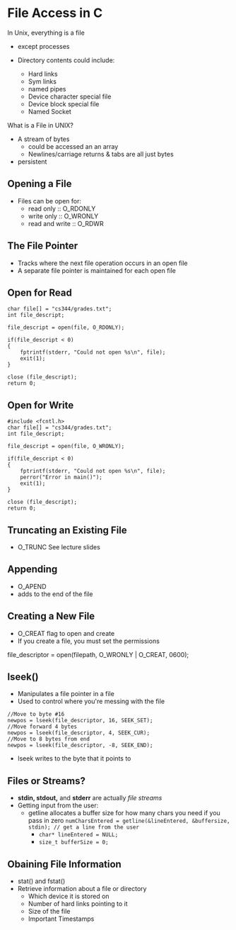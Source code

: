 # File Access in C #

In Unix, everything is a file
* except processes

* Directory contents could include:
    * Hard links
    * Sym links
    * named pipes
    * Device character special file
    * Device block special file
    * Named Socket


What is a File in UNIX?
* A stream of bytes
    * could be accessed an an array
    * Newlines/carriage returns & tabs are all just bytes
* persistent

## Opening a File
* Files can be open for:
    * read only :: O_RDONLY
    * write only :: O_WRONLY
    * read and write :: O_RDWR

## The File Pointer
* Tracks where the next file operation occurs in an open file
* A separate file pointer is maintained for each open file


## Open for Read
```
char file[] = "cs344/grades.txt";
int file_descript;

file_descript = open(file, O_RDONLY);

if(file_descript < 0)
{
    fptrintf(stderr, "Could not open %s\n", file);
    exit(1);
}

close (file_descript);
return 0;

```
## Open for Write
```
#include <fcntl.h>
char file[] = "cs344/grades.txt";
int file_descript;

file_descript = open(file, O_WRONLY);

if(file_descript < 0)
{
    fptrintf(stderr, "Could not open %s\n", file);
    perror("Error in main()");
    exit(1);
}

close (file_descript);
return 0;

```

## Truncating an Existing File
* O_TRUNC
See lecture slides

## Appending
* O_APEND 
* adds to the end of the file

## Creating a New File
* O_CREAT flag to open and create
* If you create a file, you must set the permissions

file_descriptor = open(filepath, O_WRONLY | O_CREAT, 0600);


## lseek()

* Manipulates a file pointer in a file
* Used to control where you're messing with the file
```
//Move to byte #16
newpos = lseek(file_descriptor, 16, SEEK_SET);
//Move forward 4 bytes
newpos = lseek(file_descriptor, 4, SEEK_CUR);
//Move to 8 bytes from end
newpos = lseek(file_descriptor, -8, SEEK_END);
```

* lseek writes to the byte that it points to
 

## Files or Streams?
* __stdin, stdout,__ and __stderr__ are actually _file streams_
* Getting input from the user:
    * getline allocates a buffer size for how many chars you need if you pass in zero `numCharsEntered = getline(&lineEntered, &buffersize, stdin); // get a line from the user`
        * `char* lineEntered = NULL;`
        * `size_t bufferSize = 0;`


## Obaining File Information
* stat() and fstat()
* Retrieve information about a file or directory
    * Which device it is stored on
    * Number of hard links pointing to it
    * Size of the file
    * Important Timestamps
